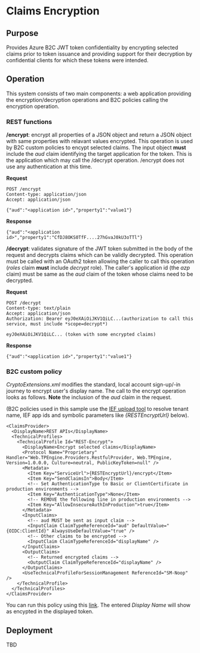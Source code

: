 # Claims Encryption
## Purpose
Provides Azure B2C JWT token confidentiality by encrypting selected claims prior to token issuance and providing support for their decryption by confidential clients for which these tokens were intended.

## Operation
This system consists of two main components: a web application providing the encryption/decryption operations and B2C policies calling the encryption operation.

### REST functions
**/encrypt**: encrypt all properties of a JSON object and return a JSON object with same properties with relavant values encrypted. This operation is used by B2C custom policies to encypt selected claims. The input object **must** include the *aud* claim identifying the target application for the token. This is the application which may call the /decrypt operation. /encrypt does not use any authentication at this time.

**Request**

    POST /encrypt
    Content-type: application/json
    Accept: application/json

    {"aud":"<application id>","property1":"value1"}

**Response**

    {"aud":"<application id>","property1":"CfDJ8OKS0TfF....27hGvaJ0kU3oTTl"}

**/decrypt**: validates signature of the JWT token submitted in the body of the request and decrypts claims which can be validly decrypted. This operation must be called with an OAuth2 token allowing the caller to call this operation (*roles* claim **must** include *decrypt* role). The caller's application id (the *azp* claim) must be same as the *aud* claim of the token whose claims need to be decrypted.

**Request**

    POST /decrypt
    Content-type: text/plain
    Accept: application/json
    Authorization: Bearer eyJ0eXAiOiJKV1QiLC...(authorization to call this service, must include *scope=decrypt*)

    eyJ0eXAiOiJKV1QiLC... (token with some encrypted claims)

**Response**

    {"aud":"<application id>","property1":"value1"}

### B2C custom policy

*CryptoExtensions.xml* modifies the standard, local account sign-up/-in journey to encrypt user's display name. The call to the encrypt operation looks as follows. **Note** the inclusion of the *aud* claim in the request.

(B2C policies used in this sample use the [IEF upload tool](https://github.com/mrochon/b2cief-upload) to resolve tenant name, IEF app ids and symbolic parameters like *{RESTEncryptUrl}* below).

    <ClaimsProvider>
      <DisplayName>REST APIs</DisplayName>
      <TechnicalProfiles>
        <TechnicalProfile Id="REST-Encrypt">
          <DisplayName>Encrypt selected claims</DisplayName>
          <Protocol Name="Proprietary" Handler="Web.TPEngine.Providers.RestfulProvider, Web.TPEngine, Version=1.0.0.0, Culture=neutral, PublicKeyToken=null" />
          <Metadata>
            <Item Key="ServiceUrl">{RESTEncryptUrl}/encrypt</Item>
            <Item Key="SendClaimsIn">Body</Item>
            <!-- Set AuthenticationType to Basic or ClientCertificate in production environments -->
            <Item Key="AuthenticationType">None</Item>
            <!-- REMOVE the following line in production environments -->
            <Item Key="AllowInsecureAuthInProduction">true</Item>
          </Metadata>
          <InputClaims>
            <!-- aud MUST be sent as input claim -->
            <InputClaim ClaimTypeReferenceId="aud" DefaultValue="{OIDC:ClientId}" AlwaysUseDefaultValue="true" />          
            <!-- Other claims to be encrypted -->
            <InputClaim ClaimTypeReferenceId="displayName" />
          </InputClaims>
          <OutputClaims>
            <!-- Returned encrypted claims -->
            <OutputClaim ClaimTypeReferenceId="displayName" />
          </OutputClaims>
          <UseTechnicalProfileForSessionManagement ReferenceId="SM-Noop" />
        </TechnicalProfile>
      </TechnicalProfiles>
    </ClaimsProvider>

You can run this policy using this [link](https://mrochonb2cprod.b2clogin.com/mrochonb2cprod.onmicrosoft.com/oauth2/v2.0/authorize?p=B2C_1A_CRYPTOsignup_signin&client_id=68f6e047-5204-471a-b94b-b0df615e8ea0&nonce=defaultNonce&redirect_uri=https%3A%2F%2Foidcdebugger.com%2Fdebug&scope=openid&response_type=id_token&prompt=login). The entered *Display Name* will show as encypted in the displayed token.

## Deployment

TBD

